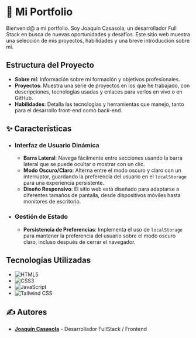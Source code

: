 # 💼 Mi Portfolio
Bienvenid@ a mi portfolio. Soy Joaquín Casasola, un desarrollador Full Stack en busca de nuevas oportunidades y desafíos. Este sitio web muestra una selección de mis proyectos, habilidades y una breve introducción sobre mí.

## Estructura del Proyecto
- **Sobre mí**: Información sobre mi formación y objetivos profesionales.
- **Proyectos**: Muestra una serie de proyectos en los que he trabajado, con descripciones, tecnologías usadas y enlaces para verlos en vivo o en GitHub.
- **Habilidades**: Detalla las tecnologías y herramientas que manejo, tanto para el desarrollo front-end como back-end.

## ✨ Características
- ### **Interfaz de Usuario Dinámica**
   - **Barra Lateral**: Navega fácilmente entre secciones usando la barra lateral que se puede ocultar o mostrar con un clic.
   - **Modo Oscuro/Claro**: Alterna entre el modo oscuro y claro con un interruptor, guardando la preferencia del usuario en el `localStorage` para una experiencia persistente.
   - **Diseño Responsivo**: El sitio web está diseñado para adaptarse a diferentes tamaños de pantalla, desde dispositivos móviles hasta monitores de escritorio.

- ### **Gestión de Estado**
   - **Persistencia de Preferencias**: Implementa el uso de `localStorage` para mantener la preferencia del usuario sobre el modo oscuro claro, incluso después de cerrar el navegador.

## Tecnologías Utilizadas

- ![HTML5](https://img.shields.io/badge/HTML5-E34F26?style=for-the-badge&logo=html5&logoColor=white)
- ![CSS3](https://img.shields.io/badge/CSS3-1572B6?style=for-the-badge&logo=css3&logoColor=white)
- ![JavaScript](https://img.shields.io/badge/JavaScript-F7DF1E?style=for-the-badge&logo=javascript&logoColor=black)
- ![Tailwind CSS](https://img.shields.io/badge/Tailwind_CSS-38B2AC?style=for-the-badge&logo=tailwind-css&logoColor=white)

## ✍️ Autores 

- **[Joaquín Casasola](https://github.com/tu-usuario)** - Desarrollador FullStack / Frontend
